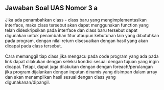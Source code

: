 ## Jawaban Soal UAS Nomor 3 a
<p>
    Jika ada penambahkan class - class baru yang mengimplementasikan interface, maka class tersebut akan dapat menggunakan function yang telah dideskripsikan pada interface dan class baru tersebut dapat digunakan untuk penambahan fitur ataupun kebutuhan lain yang dibutuhkan pada program, dengan nilai return disesuaikan dengan hasil yang akan dicapai pada class tersebut. <br><br>
    Cara memanggil tiap class jika mengacu pada code program yang ada pada link dapat dilakukan dengan seleksi kondisi sesuai dengan tujuan yang ingin dicapai. Tetapi, dapat juga dilakukan dengan dengan foreach/perulangan jika program dijalankan dengan inputan dinamis yang disimpan dalam array dan akan menampilkan hasil sesuai dengan class yang digunakanan/dipangil. 
</p>
